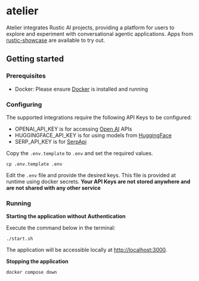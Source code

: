 # atelier

Atelier integrates Rustic AI projects, providing a platform for users to explore and experiment with conversational agentic applications.
Apps from [rustic-showcase](https://pypi.org/project/rusticai-showcase/) are available to try out.

## Getting started

### Prerequisites

- Docker: Please ensure [Docker](https://docs.docker.com/desktop/) is installed and running

### Configuring

The supported integrations require the following API Keys to be configured:

- OPENAI_API_KEY is for accessing [Open AI](https://platform.openai.com/docs/overview) APIs
- HUGGINGFACE_API_KEY is for using models from [HuggingFace](https://huggingface.co/)
- SERP_API_KEY is for [SerpApi](https://serpapi.com/dashboard)

Copy the `.env.template` to `.env` and set the required values.

```shell
cp .env.template .env
```

Edit the `.env` file and provide the desired keys.
This file is provided at runtime using docker secrets. 
**Your API Keys are not stored anywhere and are not shared with any other service**


### Running

**Starting the application without Authentication**

Execute the command below in the terminal:

```shell
./start.sh
```

The application will be accessible locally at [http://localhost:3000](http://localhost:3000).

**Stopping the application**

```shell
docker compose down
```